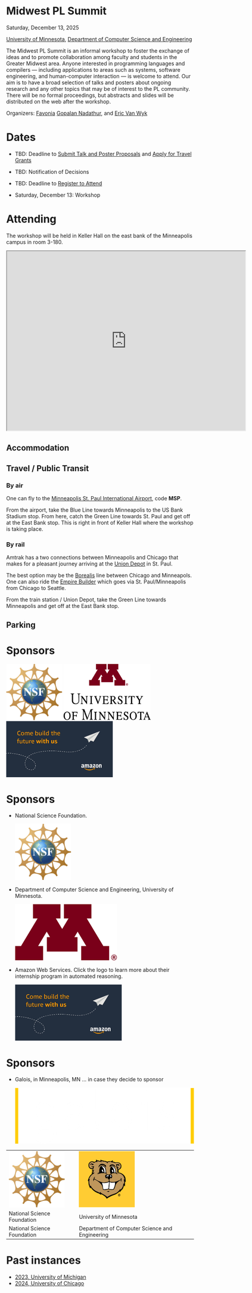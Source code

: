 
# Midwest PL Summit

Saturday, December 13, 2025

[University of Minnesota](https://umn.edu),
[Department of Computer Science and Engineering](https://cs.umn.edu)

The Midwest PL Summit is an informal workshop to foster the exchange
of ideas and to promote collaboration among faculty and students in
the Greater Midwest area. Anyone interested in programming languages
and compilers — including applications to areas such as systems,
software engineering, and human-computer interaction — is welcome to
attend. Our aim is to have a broad selection of talks and posters
about ongoing research and any other topics that may be of interest to
the PL community. There will be no formal proceedings, but abstracts
and slides will be distributed on the web after the workshop.

Organizers: 
[Favonia](https://favonia.org/)
[Gopalan Nadathur](https://cs.umn.edu/~ngopalan), and 
[Eric Van Wyk](https://cs.umn.edu/~evw)



# Dates
- TBD: Deadline to 
  [Submit Talk and Poster Proposals](https://forms.gle/wvwAzPzLdRsFEzKR7)
  and
  [Apply for Travel Grants](https://forms.gle/JrroCo1eexijSPJF8)

- TBD: Notification of Decisions

- TBD: Deadline to [Register to Attend](https://forms.gle/oKL5qQW4SiG2vaAA7)

- Saturday, December 13: Workshop


<!-- # Program   -->

# Attending

The workshop will be held in Keller Hall on the east bank of the
Minneapolis campus in room 3-180.

<iframe src="https://www.google.com/maps/d/u/0/embed?mid=1SD-pEHoj8tcwQb_7fbRYS6no-FEsTHk&ehbc=2E312F"
width="640" height="480"></iframe>


## Accommodation

## Travel / Public Transit

### By air

One can fly to the [Minneapolis St. Paul International
Airport](https://www.mspairport.com/), code **MSP**.

From the airport, take the Blue Line towards Minneapolis to the US
Bank Stadium stop. From here, catch the Green Line towards St. Paul
and get off at the East Bank stop. This is right in front of Keller
Hall where the workshop is taking place.

### By rail

Amtrak has a two connections between Minneapolis and Chicago that
makes for a pleasant journey arriving at the 
[Union Depot](https://www.uniondepot.org/) in St. Paul.

The best option may be the
[Borealis](https://www.amtrak.com/borealis-train) line between Chicago
and Minneapols. One can also ride the [Empire
Builder](https://www.amtrak.com/empire-builder-train) which goes via
St. Paul/Minneapolis from Chicago to Seattle.


From the train station / Union Depot, take the Green Line towards
Minneapolis and get off at the East Bank stop.


## Parking

# Sponsors

<a href="https://nsf.gov"><img src="NSF.png" height="150"></a>
<a href="https://cs.umn.edu"><img src="UMN_stack-digital.png" height="150"></a>
<a href="https://amazon.jobs/en/jobs/3050073/2026-applied-science-internship-automated-reasoning-united-states-phd-student-science-recruiting"><img src="aws.png" height="150"></a>


# Sponsors

- National Science Foundation.

  <a href="https://nsf.gov"><img src="NSF.png" height="150"></a>
  
- Department of Computer Science and Engineering, University of
  Minnesota.
  
  <a href="https://cs.umn.edu"><img src="M_maroon.png" height="150"></a>

- Amazon Web Services. Click the logo to learn more about their
internship program in automated reasoning.

  <a href="https://amazon.jobs/en/jobs/3050073/2026-applied-science-internship-automated-reasoning-united-states-phd-student-science-recruiting"><img src="aws.png" height="150"></a>

# Sponsors

- Galois, in Minneapolis, MN  ... in case they decide to sponsor

  <a href="https://galois.com"><img src="galois.png" height="150"></a>

<table>
<tr>
  <td><a href="https://nsf.gov"><img src="NSF.png" width="150"></a></td>
  <td><a href="https://cs.unn.edu"><img src="Goldy.png" width="150"></a></td>
</tr>
<tr>
  <td>National Science Foundation</td>
  <td>University of Minnesota</td>
</tr>
<tr>
  <td>National Science Foundation</td>
  <td>Department of Computer Science and Engineering</td>
</tr>
</table>

# Past instances

 * [2023, University of Michigan](https://mwpls2023.engin.umich.edu/)
 * [2024, University of Chicago](http://pl.cs.uchicago.edu/PLSummit/2024/)


